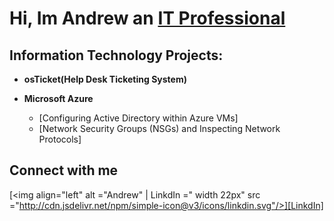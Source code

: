 <h1> Hi, Im Andrew an <a href="https://www.linkedin.com/in/andrew-carl-thomas/"> IT Professional</a></h1>

<h2>Information Technology Projects:</h2>

- <b>osTicket(Help Desk Ticketing System)</b>

- <b>Microsoft Azure</b>
    -  [Configuring Active Directory within Azure VMs]
    -  [Network Security Groups (NSGs) and Inspecting Network Protocols]

<h2>Connect with me</h2>

[<img align="left" alt ="Andrew" | LinkdIn =" width 22px" src ="http://cdn.jsdelivr.net/npm/simple-icon@v3/icons/linkdin.svg"/>][LinkdIn]

[LinkdIn]: https://www.linkedin.com/in/andrew-carl-thomas/
